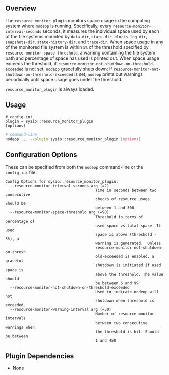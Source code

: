 
## Overview

The `resource_monitor_plugin` monitors space usage in the computing system where `nodeop` is running. Specifically, every `resource-monitor-interval-seconds` seconds, it measures the individual space used by each of the file systems mounted by `data-dir`, `state-dir`, `blocks-log-dir`, `snapshots-dir`, `state-history-dir`, and `trace-dir`. When space usage in any of the monitored file system is within `5%` of the threshold specified by `resource-monitor-space-threshold`, a warning containing the file system path and percentage of space has used is printed out. When space usage exceeds the threshold, if `resource-monitor-not-shutdown-on-threshold-exceeded` is not set, `nodeop` gracefully shuts down; if `resource-monitor-not-shutdown-on-threshold-exceeded` is set, `nodeop` prints out warnings periodically until space usage goes under the threshold.

`resource_monitor_plugin` is always loaded.

## Usage

```console
# config.ini
plugin = sysio::resource_monitor_plugin
[options]
```
```sh
# command-line
nodeop ... --plugin sysio::resource_monitor_plugin [options]
```

## Configuration Options

These can be specified from both the `nodeop` command-line or the `config.ini` file:

```console
Config Options for sysio::resource_monitor_plugin:
  --resource-monitor-interval-seconds arg (=2)
                                        Time in seconds between two consecutive
                                        checks of resource usage. Should be
                                        between 1 and 300
  --resource-monitor-space-threshold arg (=90)
                                        Threshold in terms of percentage of
                                        used space vs total space. If used
                                        space is above (threshold - 5%), a
                                        warning is generated.  Unless
                                        resource-monitor-not-shutdown-on-thresh
                                        old-exceeded is enabled, a graceful
                                        shutdown is initiated if used space is
                                        above the threshold. The value should
                                        be between 6 and 99
  --resource-monitor-not-shutdown-on-threshold-exceeded
                                        Used to indicate nodeop will not
                                        shutdown when threshold is exceeded.
  --resource-monitor-warning-interval arg (=30)
                                        Number of resource monitor intervals
                                        between two consecutive warnings when
                                        the threshold is hit. Should be between
                                        1 and 450
```

## Plugin Dependencies

* None
